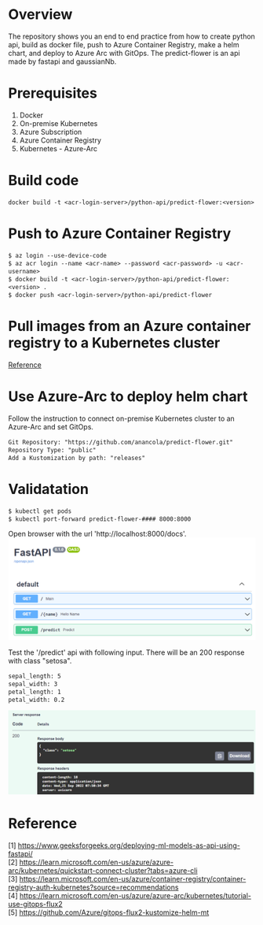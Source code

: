 # Overview
The repository shows you an end to end practice from how to create python api, build as docker file, push to Azure Container Registry, make a helm chart, and deploy to Azure Arc with GitOps.
The predict-flower is an api made by fastapi and gaussianNb.

# Prerequisites
1. Docker  
2. On-premise Kubernetes  
3. Azure Subscription  
4. Azure Container Registry
5. Kubernetes - Azure-Arc  

# Build code
```
docker build -t <acr-login-server>/python-api/predict-flower:<version> 
```
# Push to Azure Container Registry
```
$ az login --use-device-code
$ az acr login --name <acr-name> --password <acr-password> -u <acr-username>
$ docker build -t <acr-login-server>/python-api/predict-flower:<version> .
$ docker push <acr-login-server>/python-api/predict-flower
```

# Pull images from an Azure container registry to a Kubernetes cluster
[Reference](https://learn.microsoft.com/en-us/azure/container-registry/container-registry-auth-kubernetes?source=recommendations#create-a-service-principal)

# Use Azure-Arc to deploy helm chart
Follow the instruction to connect on-premise Kubernetes cluster to an Azure-Arc and set GitOps.  
```
Git Repository: "https://github.com/anancola/predict-flower.git"  
Repository Type: "public"  
Add a Kustomization by path: "releases"  
```

# Validatation
```
$ kubectl get pods
$ kubectl port-forward predict-flower-#### 8000:8000
```
Open browser with the url 'http://localhost:8000/docs'.
![image](./media/image1.png)

Test the '/predict' api with following input. There will be an 200 response with class "setosa".
```
sepal_length: 5
sepal_width: 3
petal_length: 1
petal_width: 0.2
```
![image](./media/image3.png)

# Reference
[1] https://www.geeksforgeeks.org/deploying-ml-models-as-api-using-fastapi/  
[2] https://learn.microsoft.com/en-us/azure/azure-arc/kubernetes/quickstart-connect-cluster?tabs=azure-cli  
[3] https://learn.microsoft.com/en-us/azure/container-registry/container-registry-auth-kubernetes?source=recommendations  
[4] https://learn.microsoft.com/en-us/azure/azure-arc/kubernetes/tutorial-use-gitops-flux2  
[5] https://github.com/Azure/gitops-flux2-kustomize-helm-mt  
